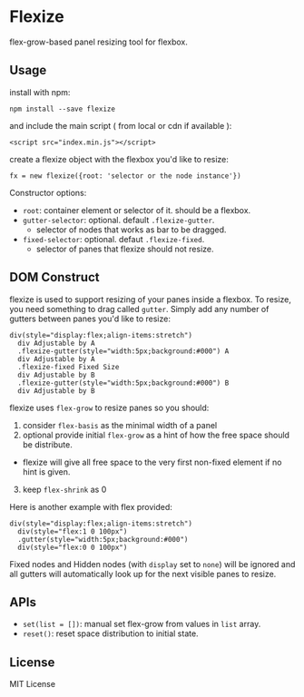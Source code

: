 # Flexize

flex-grow-based panel resizing tool for flexbox.


## Usage

install with npm:

    npm install --save flexize


and include the main script ( from local or cdn if available ):

    <script src="index.min.js"></script>


create a flexize object with the flexbox you'd like to resize:

    fx = new flexize({root: 'selector or the node instance'})


Constructor options:

 - `root`: container element or selector of it. should be a flexbox.
 - `gutter-selector`: optional. default `.flexize-gutter`.
   - selector of nodes that works as bar to be dragged.
 - `fixed-selector`: optional. defaut `.flexize-fixed`.
   - selector of panes that flexize should not resize.


## DOM Construct

flexize is used to support resizing of your panes inside a flexbox. To resize, you need something to drag called `gutter`. Simply add any number of gutters between panes you'd like to resize:

    div(style="display:flex;align-items:stretch")
      div Adjustable by A
      .flexize-gutter(style="width:5px;background:#000") A
      div Adjustable by A
      .flexize-fixed Fixed Size
      div Adjustable by B
      .flexize-gutter(style="width:5px;background:#000") B
      div Adjustable by B

flexize uses `flex-grow` to resize panes so you should:

1. consider `flex-basis` as the minimal width of a panel
2. optional provide initial `flex-grow` as a hint of how the free space should be distribute.
  - flexize will give all free space to the very first non-fixed element if no hint is given.
3. keep `flex-shrink` as 0

Here is another example with flex provided:

    div(style="display:flex;align-items:stretch")
      div(style="flex:1 0 100px")
      .gutter(style="width:5px;background:#000")
      div(style="flex:0 0 100px")

Fixed nodes and Hidden nodes (with `display` set to `none`) will be ignored and all gutters will automatically look up for the next visible panes to resize.


## APIs 

 - `set(list = [])`: manual set flex-grow from values in `list` array.
 - `reset()`: reset space distribution to initial state.


## License

MIT License

